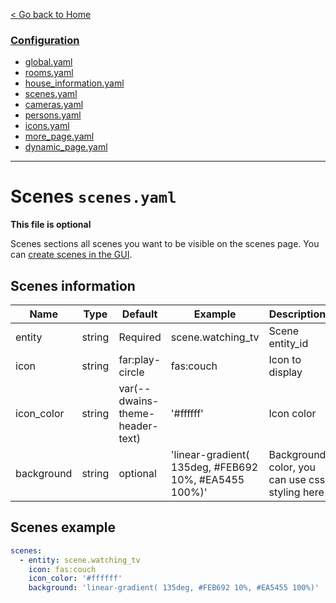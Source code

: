 [< Go back to Home](../index.md)

### [Configuration](index.md)
* [global.yaml](global.md)
* [rooms.yaml](rooms.md)
* [house_information.yaml](house_information.md)
* [scenes.yaml](scenes.md)
* [cameras.yaml](cameras.md)
* [persons.yaml](persons.md)
* [icons.yaml](icons.md)
* [more_page.yaml](more_page.md)
* [dynamic_page.yaml](dynamic_page.md)

---

# Scenes `scenes.yaml`

**This file is optional**

Scenes sections all scenes you want to be visible on the scenes page. You can [create scenes in the GUI](https://www.home-assistant.io/docs/scene/editor/).

## Scenes information

| Name | Type | Default | Example | Description |
|------------|--------|---------------------------------|-------------------------------------------------------|------------------------------------------------|
| entity | string | Required | scene.watching_tv | Scene entity_id |
| icon | string | far:play-circle | fas:couch | Icon to display |
| icon_color | string | var(--dwains-theme-header-text) | '#ffffff' | Icon color |
| background | string | optional | 'linear-gradient( 135deg, #FEB692 10%, #EA5455 100%)' | Background color, you can use css styling here |

## Scenes example
```YAML
scenes:
  - entity: scene.watching_tv
    icon: fas:couch
    icon_color: '#ffffff'
    background: 'linear-gradient( 135deg, #FEB692 10%, #EA5455 100%)'
```  